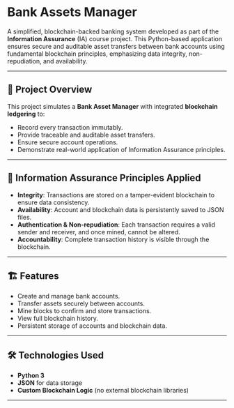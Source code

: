 # Bank Assets Manager

A simplified, blockchain-backed banking system developed as part of the **Information Assurance** (IA) course project. This Python-based application ensures secure and auditable asset transfers between bank accounts using fundamental blockchain principles, emphasizing data integrity, non-repudiation, and availability.

---

## 📌 Project Overview

This project simulates a **Bank Asset Manager** with integrated **blockchain ledgering** to:
- Record every transaction immutably.
- Provide traceable and auditable asset transfers.
- Ensure secure account operations.
- Demonstrate real-world application of Information Assurance principles.

---

## 🔐 Information Assurance Principles Applied

- **Integrity**: Transactions are stored on a tamper-evident blockchain to ensure data consistency.
- **Availability**: Account and blockchain data is persistently saved to JSON files.
- **Authentication & Non-repudiation**: Each transaction requires a valid sender and receiver, and once mined, cannot be altered.
- **Accountability**: Complete transaction history is visible through the blockchain.

---

## 🏗️ Features

- Create and manage bank accounts.
- Transfer assets securely between accounts.
- Mine blocks to confirm and store transactions.
- View full blockchain history.
- Persistent storage of accounts and blockchain data.

---

## 🛠️ Technologies Used

- **Python 3**
- **JSON** for data storage
- **Custom Blockchain Logic** (no external blockchain libraries)

---
